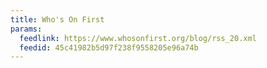 ```yaml
---
title: Who's On First
params:
  feedlink: https://www.whosonfirst.org/blog/rss_20.xml
  feedid: 45c41982b5d97f238f9558205e96a74b
---
```

